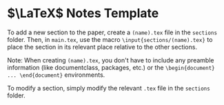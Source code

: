 #  $\LaTeX$ Notes Template

To add a new section to the paper, create a `(name).tex` file in the `sections` folder. Then, in `main.tex`, use the macro
`\input{sections/(name).tex}` to place the section in its relevant place relative to the other sections. 

Note: When creating `(name).tex`, you don't have to include any preamble information (like documentclass, packages, etc.) or the 
`\begin{document} ... \end{document}` environments. 

To modify a section, simply modify the relevant `.tex` file in the `sections` folder. 